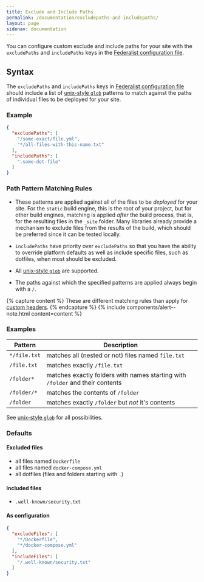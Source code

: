 ```yaml
---
title: Exclude and Include Paths
permalink: /documentation/excludepaths-and-includepaths/
layout: page
sidenav: documentation
---
```


You can configure custom exclude and include paths for your site with the `excludePaths` and `includePaths` keys in the [Federalist configuration file](../federalist-json).

## Syntax

The `excludePaths` and `includePaths` keys in [Federalist configuration file](../federalist-json) should include a list of [unix-style `glob`](https://en.wikipedia.org/wiki/Glob_(programming)#Unix-like) patterns to match against the paths of individual files to be deployed for your site.

### Example
```json
{
  "excludePaths": [
    "/some-exact/file.yml",
    "*/all-files-with-this-name.txt"
  ],
  "includePaths": [
    ".some-dot-file"
  ]
}
```

### Path Pattern Matching Rules
- These patterns are applied against all of the files to be *deployed* for your site. For the `static` build engine, this is the root of your project, but for other build engines, matching is applied *after* the build process, that is, for the resulting files in the `_site` folder. Many libraries already provide a mechanism to exclude files from the results of the build, which should be preferred since it can be tested locally.

- `includePaths` have priority over `excludePaths` so that you have the ability to override platform defaults as well as include specific files, such as dotfiles, when most should be excluded.

- All [unix-style `glob`](https://en.wikipedia.org/wiki/Glob_(programming)#Unix-like) are supported.

- The paths against which the specified patterns are applied always begin with a `/`.

{% capture content %}
These are different matching rules than apply for [custom headers](../custom-headers).
{% endcapture %}
{% include components/alert--note.html content=content %}

### Examples

| Pattern | Description |
| ------- | ----------- |
| `*/file.txt` | matches all (nested or not) files named `file.txt` |
| `/file.txt` | matches exactly `/file.txt` |
| `/folder*` | matches exactly folders with names starting with `/folder` and their contents |
| `/folder/*` | matches the contents of `/folder` |
| `/folder` | matches exactly `/folder` but *not* it's contents |

See [unix-style `glob`](https://en.wikipedia.org/wiki/Glob_(programming)#Unix-like) for all possibilities.

### Defaults
#### Excluded files
- all files named `Dockerfile`
- all files named `docker-compose.yml`
- all dotfiles (files and folders starting with `.`)
  
#### Included files
- `.well-known/security.txt`

#### As configuration
```json
{
  "excludeFiles": [
    "*/Dockerfile",
    "*/docker-compose.yml"
  ],
  "includeFiles": [
    "/.well-known/security.txt"
  ]
}
```

